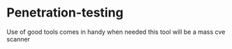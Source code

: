 # Penetration-testing
Use of good tools comes in handy when needed this tool will be a mass cve scanner
